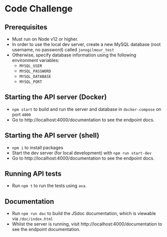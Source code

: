 # Code Challenge

## Prerequisites

- Must run on Node v12 or higher.
- In order to use the local dev server, create a new MySQL database (root username, no password) called `jonogilmour_test`
- Otherwise, specify database information using the following environment variables:
  - `MYSQL_USER`
  - `MYSQL_PASSWORD`
  - `MYSQL_DATABASE`
  - `MYSQL_PORT`

## Starting the API server (Docker)

- `npm start` to build and run the server and database in `docker-compose` on port `4000`
- Go to http://localhost:4000/documentation to see the endpoint docs.

## Starting the API server (shell)

- `npm i` to install packages
- Start the dev server (for local development) with `npm run start-dev`
- Go to http://localhost:4000/documentation to see the endpoint docs.

## Running API tests

- Run `npm t` to run the tests using `ava`.

## Documentation

- Run `npm run doc` to build the JSdoc documentation, which is viewable via `/doc/index.html`
- Whilst the server is running, visit http://localhost:4000/documentation to see the endpoint documentation.
